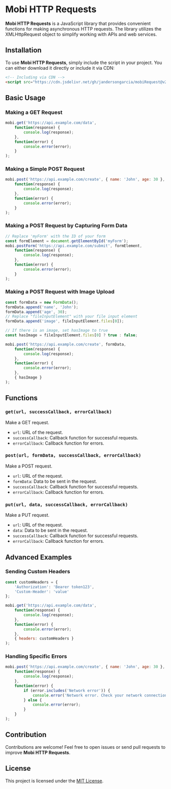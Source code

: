 # Mobi HTTP Requests

**Mobi HTTP Requests** is a JavaScript library that provides convenient functions for making asynchronous HTTP requests. The library utilizes the XMLHttpRequest object to simplify working with APIs and web services.

## Installation

To use **Mobi HTTP Requests**, simply include the script in your project. You can either download it directly or include it via CDN:

```html
<!-- Including via CDN -->
<script src="https://cdn.jsdelivr.net/gh/jandersongarcia/mobiRequest@v2.0.0/mobi.request.min.js"></script>
```

## Basic Usage

### Making a GET Request

```javascript
mobi.get('https://api.example.com/data',
    function(response) {
        console.log(response);
    },
    function(error) {
        console.error(error);
    }
);
```

### Making a Simple POST Request

```javascript
mobi.post('https://api.example.com/create', { name: 'John', age: 30 },
    function(response) {
        console.log(response);
    },
    function(error) {
        console.error(error);
    }
);
```

### Making a POST Request by Capturing Form Data

```javascript
// Replace 'myForm' with the ID of your form
const formElement = document.getElementById('myForm');
mobi.postForm('https://api.example.com/submit', formElement,
    function(response) {
        console.log(response);
    },
    function(error) {
        console.error(error);
    }
);
```

### Making a POST Request with Image Upload

```javascript
const formData = new FormData();
formData.append('name', 'John');
formData.append('age', 30);
// Replace "fileInputElement" with your file input element
formData.append('image', fileInputElement.files[0]);

// If there is an image, set hasImage to true
const hasImage = fileInputElement.files[0] ? true : false;

mobi.post('https://api.example.com/create', formData, 
    function(response) {
        console.log(response);
    },
    function(error) {
        console.error(error);
    },
    { hasImage }
);
```

## Functions

### `get(url, successCallback, errorCallback)`

Make a GET request.

- `url`: URL of the request.
- `successCallback`: Callback function for successful requests.
- `errorCallback`: Callback function for errors.

### `post(url, formData, successCallback, errorCallback)`

Make a POST request.

- `url`: URL of the request.
- `formData`: Data to be sent in the request.
- `successCallback`: Callback function for successful requests.
- `errorCallback`: Callback function for errors.

### `put(url, data, successCallback, errorCallback)`

Make a PUT request.

- `url`: URL of the request.
- `data`: Data to be sent in the request.
- `successCallback`: Callback function for successful requests.
- `errorCallback`: Callback function for errors.

## Advanced Examples

### Sending Custom Headers

```javascript
const customHeaders = {
    'Authorization': 'Bearer token123',
    'Custom-Header': 'value'
};

mobi.get('https://api.example.com/data', 
    function(response) {
        console.log(response);
    },
    function(error) {
        console.error(error);
    },
    { headers: customHeaders }
);
```

### Handling Specific Errors

```javascript
mobi.post('https://api.example.com/create', { name: 'John', age: 30 },
    function(response) {
        console.log(response);
    },
    function(error) {
        if (error.includes('Network error')) {
            console.error('Network error. Check your network connection.');
        } else {
            console.error(error);
        }
    }
);
```

## Contribution

Contributions are welcome! Feel free to open issues or send pull requests to improve **Mobi HTTP Requests**.

## License

This project is licensed under the [MIT License](LICENSE).